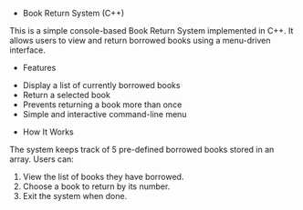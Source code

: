 * Book Return System (C++)

This is a simple console-based Book Return System implemented in C++. It allows users to view and return borrowed books using a menu-driven interface.

* Features

- Display a list of currently borrowed books
- Return a selected book
- Prevents returning a book more than once
- Simple and interactive command-line menu

* How It Works

The system keeps track of 5 pre-defined borrowed books stored in an array. Users can:

1. View the list of books they have borrowed.
2. Choose a book to return by its number.
3. Exit the system when done.

